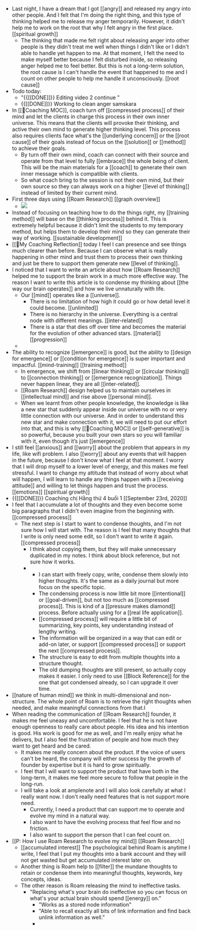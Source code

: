 - Last night, I have a dream that I got [[angry]] and released my angry into other people. And I felt that I'm doing the right thing, and this type of thinking helped me to release my anger temporarily. However, it didn't help me to work on the root that why I felt angry in the first place. [[spiritual growth]]
    - The thinking that made me felt right about releasing anger into other people is they didn't treat me well when things I didn't like or I didn't able to handle yet happen to me. At that moment, I felt the need to make myself better because I felt disturbed inside, so releasing anger helped me to feel better. But this is not a long-term solution, the root cause is I can't handle the event that happened to me and I count on other people to help me handle it unconsciously. [[root cause]]
- Todo today:
    - "{{[[DONE]]}} Editing video 2 continue "
    - {{[[DONE]]}} Working to clean anger samskara
- In [[🧭Coaching MOC]], coach turn off [[compressed process]] of their mind and let the clients in charge this process in their own inner universe. This means that the clients will provoke their thinking, and active their own mind to generate higher thinking level. This process also requires clients face what's the [[underlying concern]] or the [[root cause]] of their goals instead of focus on the [[solution]] or [[method]] to achieve their goals.
    - By turn off their own mind, coach can connect with their source and operate from that level to fully [[embrace]] the whole being of client. This will be the main materials for a [[coach]] to generate their own inner message which is compatible with clients.
    - So what coach bring to the session is not their own mind, but their own source so they can always work on a higher [[level of thinking]] instead of limited by their current mind.
- First three days using [[Roam Research]] [[graph overview]]
    - ![](https://firebasestorage.googleapis.com/v0/b/firescript-577a2.appspot.com/o/imgs%2Fapp%2FNgoctien%2F9icyWb7UmP.png?alt=media&token=6bcf54f8-5692-4c7a-a1dc-929bd284cec5)
- Instead of focusing on teaching how to do the things right, my [[training method]] will base on the [[thinking process]] behind it. This is extremely helpful because it didn't limit the students to my temporary method, but helps them to develop their mind so they can generate their way of working. [[sustainable development]]
- [[🌱My Coaching Reflection]] today I feel I can presence and see things much clearer than before. Because I can observe what is really happening in other mind and trust them to process their own thinking and just be there to support them generate new [[level of thinking]].
- I noticed that I want to write an article about how [[Roam Research]] helped me to support the brain work in a much more effective way. The reason I want to write this article is to condense my thinking about [[the way our brain operates]] and how we live unnaturally with life.
    - Our [[mind]] operates like a [[universe]].
        - There is no limitation of how high it could go or how detail level it could become. [[unlimited]]
        - There is no hierarchy in the universe. Everything is a central node with different meanings. [[inter-related]]
        -  There is a star that dies off over time and becomes the material for the evolution of other advanced stars. [[material]] [[progression]] 
    - 
- The ability to recognize [[emergence]] is good, but the ability to [[design for emergence]] or [[condition for emergence]] is super important and impactful. [[mind-training]] [[training method]]
    - In emergence, we shift from [[linear thinking]] or [[circular thinking]] to [[connection thinking]] or [[emergence recognization]]. Things never happen linear, they are all [[inter-related]]. 
    - [[Roam Research]] design helped us to maintain ourselves in [[intellectual mind]] and rise above [[personal mind]].
    - When we learnt from other people knowledge, the knowledge is like a new star that suddenly appear inside our universe with no or very little connection with our universe. And in order to understand this new star and make connection with it, we will need to put our effort into that, and this is why [[🧭Coaching MOC]] or [[self-generative]] is so powerful, because you built your own stars so you will familiar with it, even though it’s just [[emergence]]
- I still feel [[anxious]] and [[worry]] about the problem that appears in my life, like wifi problem. I also [[worry]] about any events that will happen in the future, because I don't know what I feel at that moment. I worry that I will drop myself to a lower level of energy, and this makes me feel stressful. I want to change my attitude that instead of worry about what will happen, I will learn to handle any things happen with a [[receiving attitude]] and willing to let things happen and trust the process. [[emotions]] [[spiritual growth]] 
- {{[[DONE]]}} Coaching chị Hằng thứ 4 buổi 1 [[September 23rd, 2020]]
- I feel that I accumulate a lot of thoughts and they even become some big paragraphs that I didn't even imagine from the beginning with.  [[compressed process]]
    - The next step is I start to want to condense thoughts, and I'm not sure how I will start with. The reason is I feel that many thoughts that I write is only need some edit, so I don't want to write it again. [[compressed process]]
        - I think about copying them, but they will make unnecessary duplicated in my notes. I think about block reference, but not sure how it works.
        - 
            - I can start with freely copy, write, condense them slowly into higher thoughts. It's the same as a daily journal but more focus on the specific topic.
            - The condensing process is now little bit more [[intentional]] or [[goal-driven]], but not too much as [[compressed process]]. This is kind of a [[pressure makes diamond]] process. Before actually using for a [[real life application]].
            - [[compressed process]] will require a little bit of summarizing, key points, key understanding instead of lengthy writing. 
            - The information will be organized in a way that can edit or add-on later, or support [[compressed process]] or support the next [[compressed process]].
            - The structure is easy to edit from multiple thoughts into a structure thought.
            - The old dumping thoughts are still present, so actually copy makes it easier. I only need to use [[Block Reference]] for the one that got condensed already, so I can upgrade it over time.
- [[nature of human mind]] we think in multi-dimensional and non-structure. The whole point of Roam is to retrieve the right thoughts when needed, and make meaningful connections from that.I
- When reading the communication of [[Roam Research]] founder, it makes me feel uneasy and uncomfortable. I feel that he is not have enough openness to really care about people. His idea and his intention is good. His work is good for me as well, and I'm really enjoy what he delivers, but I also feel the frustration of people and how much they want to get heard and be cared. 
    - It makes me really concern about the product. If the voice of users can't be heard, the company will either success by the growth of founder by expertise but it is hard to grow spiritually. 
    - I feel that I will want to support the product that have both in the long-term, it makes me feel more secure to follow that people in the long-run. 
    - I will take a look at amplenote and I will also look carefully at what I really want now. I don't really need features that is not support more need. 
        - Currently, I need a product that can support me to operate and evolve my mind in a natural way.
        - I also want to have the evolving process that feel flow and no friction.
        - I also want to support the person that I can feel count on. 
- [[P: How I use Roam Research to evolve my mind]] [[Roam Research]]
    - [[accumulated interest]] The psychological behind Roam is anytime I write, I feel that I put my thoughts into a bank account and they will not get wasted but get accumulated interest later on. 
    - Another thing is Roam help to [[filter]] the mundane thoughts to retain or condense them into meaningful thoughts, keywords, key concepts, ideas.
    - The other reason is Roam releasing the mind to ineffective tasks. 
        - "Replacing what's your brain do ineffective so you can focus on what's your actual brain should spend [[energy]] on."
            - "Works as a stored node information"
            - "Able to recall exactly all bits of link information and find back unlink information as well."
            - 
